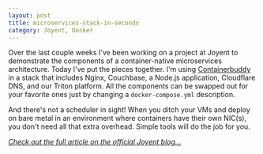 ```yaml
---
layout: post
title: microservices-stack-in-seconds
category: Joyent, Docker
---
```


Over the last couple weeks I've been working on a project at Joyent to demonstrate the components of a container-native microservices architecture. Today I've put the pieces together. I'm using [Containerbuddy](https://github.com/joyent/containerbuddy) in a stack that includes Nginx, Couchbase, a Node.js application, Cloudflare DNS, and our Triton platform. All the components can be swapped out for your favorite ones just by changing a `docker-compose.yml` description.

And there's not a scheduler in sight! When you ditch your VMs and deploy on bare metal in an environment where containers have their own NIC(s), you don't need all that extra overhead. Simple tools will do the job for you.

*[Check out the full article on the official Joyent blog...](https://www.joyent.com/blog/how-to-dockerize-a-complete-application)*
